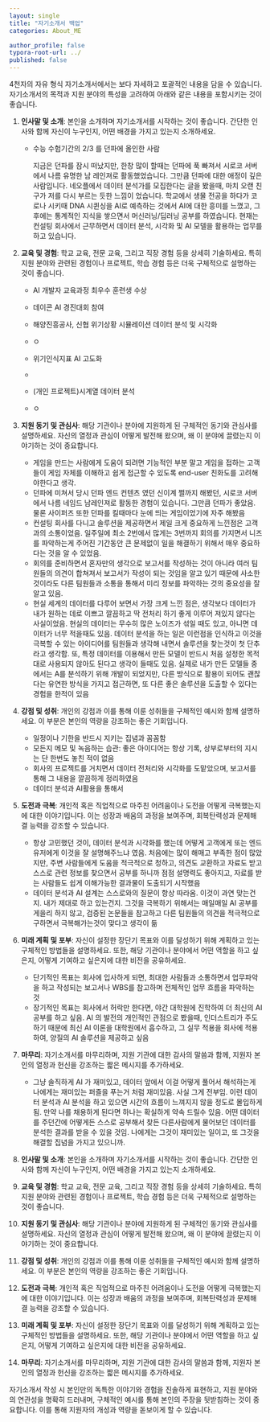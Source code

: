 ```yaml
---
layout: single
title: "자기소개서 백업"
categories: About_ME

author_profile: false
typora-root-url: ../
published: false
---
```


4천자의 자유 형식 자기소개서에서는 보다 자세하고 포괄적인 내용을 담을 수 있습니다. 자기소개서의 목적과 지원 분야의 특성을 고려하여 아래와 같은 내용을 포함시키는 것이 좋습니다.

1. **인사말 및 소개**: 본인을 소개하며 자기소개서를 시작하는 것이 좋습니다. 간단한 인사와 함께 자신이 누구인지, 어떤 배경을 가지고 있는지 소개하세요.

   * 수능 수험기간의 2/3 를 던파에 올인한 사람

     지금은 던파를 잠시 떠났지만, 한창 많이 할때는 던파에 푹 빠져서 시로코 서버에서 나름 유명한 남 레인져로 활동했었습니다. 그만큼 던파에 대한 애정이 깊은 사람입니다. 네오플에서 데이터 분석가를 모집한다는 글을 봤을때, 마치 오랜 친구가 저를 다시 부르는 듯한 느낌이 었습니다. 학교에서 생물 전공을 하다가 코로나 시키때 DNA 시퀸싱을 AI로 예측하는 것에서 AI에 대한 흥미를 느꼈고, 그 후에는 통계적인 지식을 쌓으면서 머신러닝/딥러닝 공부를 하였습니다. 현재는 컨설팅 회사에서 근무하면서 데이터 분석, 시각화 및 AI 모델을 활용하는 업무를 하고 있습니다. 

2. **교육 및 경험**: 학교 교육, 전문 교육, 그리고 직장 경험 등을 상세히 기술하세요. 특히 지원 분야와 관련된 경험이나 프로젝트, 학습 경험 등은 더욱 구체적으로 설명하는 것이 좋습니다.

   * AI 개발자 교육과정 최우수 훈련생 수상

     

   * 데이콘 AI 경진대회 참여

     

   * 해양진흥공사, 신협 위기상황 시뮬레이션 데이터 분석 및 시각화
   * ㅇ
   * 위기인식지표 AI 고도화
   * 
   * (개인 프로젝트)시계열 데이터 분석 
   * ㅇ

   

3. **지원 동기 및 관심사**: 해당 기관이나 분야에 지원하게 된 구체적인 동기와 관심사를 설명하세요. 자신의 열정과 관심이 어떻게 발전해 왔으며, 왜 이 분야에 끌렸는지 이야기하는 것이 중요합니다.

   * 게임을 만드는 사람에게 도움이 되려면 기능적인 부분 말고 게임을 접하는 고객들이 게임 자체를 이해하고 쉽게 접근할 수 있도록 end-user 친화도를 고려해야한다고 생각.
   * 던파에 미쳐서 당시 던파 엔드 컨텐츠 였던 신이계 쩔까지 해봤던, 시로코 서버에서 나름 네임드 남레인져로 활동한 경험이 있습니다. 그만큼 던파가 좋았음. 물론 사이퍼즈 또한 던파를 킬때마다 눈에 띄는 게임이었기에 자주 해봤음
   * 컨설팅 회사를 다니고 솔루션을 제공하면서 제일 크게 중요하게 느낀점은 고객과의 소통이었음. 일주일에 최소 2번에서 많게는 3번까지 회의를 가지면서 니즈를 파악하는게 주어진 기간동안 큰 문제없이 일을 해결하기 위해서 매우 중요하다는 것을 알 수 있었음. 
   * 회의를 준비하면서 혼자만의 생각으로 보고서를 작성하는 것이 아니라 여러 팀원들의 의견이 합쳐져서 보고서가 작성이 되는 것임을 알고 있기 때문에 사소한 것이라도 다른 팀원들과 소통을 통해서 미리 정보를 파악하는 것의 중요성을 잘 알고 있음.
   * 현실 세계의 데이터를 다루어 보면서 가장 크게 느낀 점은, 생각보다 데이터가 내가 원하는 데로 이쁘고 깔끔하고 딱 전처리 하기 좋게 이루어 져있지 않다는 사실이었음. 현실의 데이터는 무수히 많은 노이즈가 섞일 때도 있고, 아니면 데이터가 너무 적을때도 있음. 데이터 분석을 하는 일은 이런점을 인식하고 이것을 극복할 수 있는 아이디어를 팀원들과 생각해 내면서 솔루션을 찾는것이 첫 단추라고 생각함. 또, 특정 데이터를 이용해서 만든 모델이 반드시 처음 설정한 목적대로 사용되지 않아도 된다고 생각이 들때도 있음. 실제로 내가 만든 모델들 중에서는 A를 분석하기 위해 개발이 되었지만, 다른 방식으로 활용이 되어도 괜찮다는 유연한 방식을 가지고 접근하면, 또 다른 좋은 솔루션을 도출할 수 있다는 경험을 한적이 있음 

1. **강점 및 성취**: 개인의 강점과 이를 통해 이룬 성취들을 구체적인 예시와 함께 설명하세요. 이 부분은 본인의 역량을 강조하는 좋은 기회입니다.
   * 일정이나 기한을 반드시 지키는 집념과 꼼꼼함
   * 모든지 메모 및 녹음하는 습관: 좋은 아이디어는 항상 기록, 상부로부터의 지시는 단 한번도 놓친 적이 없음
   * 회사의 프로젝트를 거치면서 데이터 전처리와 시각화를 도맡았으며, 보고서를 통해 그 내용을 깔끔하게 정리하였음
   * 데이터 분석과 AI활용을 통해서 
2. **도전과 극복**: 개인적 혹은 직업적으로 마주친 어려움이나 도전을 어떻게 극복했는지에 대한 이야기입니다. 이는 성장과 배움의 과정을 보여주며, 회복탄력성과 문제해결 능력을 강조할 수 있습니다.
   * 항상 고민했던 것이, 데이터 분석과 시각화를 했는데 어떻게 고객에게 또는 엔드 유저에게 이것을 잘 설명해주느냐 였음. 처음에는 많이 해매고 부족한 점이 많았지만, 주변 사람들에게 도움을 적극적으로 청하고, 의견도 교환하고 자료도 받고 스스로 관련 정보를 찾으면서 공부를 하니까 점점 설명력도 좋아지고, 자료를 받는 사람들도 쉽게 이해가능한 결과물이 도출되기 시작했음
   * 데이터 분석과 AI 설계는 스스로와의 질문이 항상 따라옴. 이것이 과연 맞는건지. 내가 제대로 하고 있는건지. 그것을 극복하기 위해서는 매일매일 AI 공부를 게을리 하지 않고, 검증된 논문들을 참고하고 다른 팀원들의 의견을 적극적으로 구하면서 극복해가는것이 맞다고 생각이 듦
3. **미래 계획 및 포부**: 자신이 설정한 장단기 목표와 이를 달성하기 위해 계획하고 있는 구체적인 방법들을 설명하세요. 또한, 해당 기관이나 분야에서 어떤 역할을 하고 싶은지, 어떻게 기여하고 싶은지에 대한 비전을 공유하세요.
   * 단기적인 목표는 회사에 입사하게 되면, 최대한 사람들과 소통하면서 업무파악을 하고 작성되는 보고서나 WBS를 참고하며 전체적인 업무 흐름을 파악하는 것
   * 장기적인 목표는 회사에서 허락만 한다면, 야간 대학원에 진학하여 더 최신의 AI 공부를 하고 싶음. AI 의 발전의 개인적인 관점으로 봤을때, 인더스트리가 주도 하기 때문에 최신 AI 이론을 대학원에서 흡수하고, 그 실무 적용을 회사에 적용하여, 양질의 AI 솔루션을 제공하고 싶음
4. **마무리**: 자기소개서를 마무리하며, 지원 기관에 대한 감사의 말씀과 함께, 지원자 본인의 열정과 헌신을 강조하는 짧은 메시지를 추가하세요.
   * 그냥 솔직하게 AI 가 재미있고, 데이터 앞에서 이걸 어떻게 풀어서 해석하는게 나에게는 재미있는 퍼즐을 푸는거 처럼 재미있음. 사실 그게 전부임. 이런 데이터 분석과 AI 분석을 하고 있으면 시간의 흐름이 느껴지지 않을 정도로 몰입하게 됨. 만약 나를 채용하게 된다면 하나는 확실하게 약속 드릴수 있음. 어떤 데이터를 주던간에 어떻게든 스스로 공부해서 찾든 다른사람에게 물어보던 데이터를 분석한 결과를 받을 수 있을 것임. 나에게는 그것이 재미있는 일이고, 또 그것을 해결할 집념을 가지고 있으니까.



1. **인사말 및 소개**: 본인을 소개하며 자기소개서를 시작하는 것이 좋습니다. 간단한 인사와 함께 자신이 누구인지, 어떤 배경을 가지고 있는지 소개하세요.

2. **교육 및 경험**: 학교 교육, 전문 교육, 그리고 직장 경험 등을 상세히 기술하세요. 특히 지원 분야와 관련된 경험이나 프로젝트, 학습 경험 등은 더욱 구체적으로 설명하는 것이 좋습니다.

3. **지원 동기 및 관심사**: 해당 기관이나 분야에 지원하게 된 구체적인 동기와 관심사를 설명하세요. 자신의 열정과 관심이 어떻게 발전해 왔으며, 왜 이 분야에 끌렸는지 이야기하는 것이 중요합니다.

4. **강점 및 성취**: 개인의 강점과 이를 통해 이룬 성취들을 구체적인 예시와 함께 설명하세요. 이 부분은 본인의 역량을 강조하는 좋은 기회입니다.

5. **도전과 극복**: 개인적 혹은 직업적으로 마주친 어려움이나 도전을 어떻게 극복했는지에 대한 이야기입니다. 이는 성장과 배움의 과정을 보여주며, 회복탄력성과 문제해결 능력을 강조할 수 있습니다.

6. **미래 계획 및 포부**: 자신이 설정한 장단기 목표와 이를 달성하기 위해 계획하고 있는 구체적인 방법들을 설명하세요. 또한, 해당 기관이나 분야에서 어떤 역할을 하고 싶은지, 어떻게 기여하고 싶은지에 대한 비전을 공유하세요.

7. **마무리**: 자기소개서를 마무리하며, 지원 기관에 대한 감사의 말씀과 함께, 지원자 본인의 열정과 헌신을 강조하는 짧은 메시지를 추가하세요.

자기소개서 작성 시 본인만의 독특한 이야기와 경험을 진솔하게 표현하고, 지원 분야와의 연관성을 명확히 드러내며, 구체적인 예시를 통해 본인의 주장을 뒷받침하는 것이 중요합니다. 이를 통해 지원자의 개성과 역량을 돋보이게 할 수 있습니다. 

